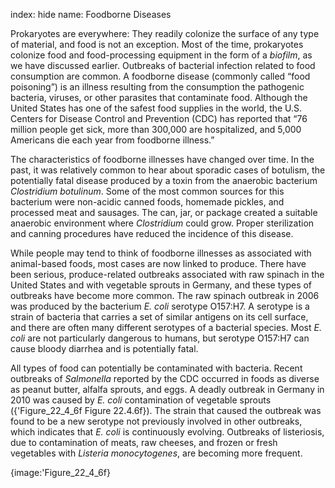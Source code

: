 index: hide
name: Foodborne Diseases

Prokaryotes are everywhere: They readily colonize the surface of any type of material, and food is not an exception. Most of the time, prokaryotes colonize food and food-processing equipment in the form of a  *biofilm*, as we have discussed earlier. Outbreaks of bacterial infection related to food consumption are common. A foodborne disease (commonly called “food poisoning”) is an illness resulting from the consumption the pathogenic bacteria, viruses, or other parasites that contaminate food. Although the United States has one of the safest food supplies in the world, the U.S. Centers for Disease Control and Prevention (CDC) has reported that “76 million people get sick, more than 300,000 are hospitalized, and 5,000 Americans die each year from foodborne illness.”

The characteristics of foodborne illnesses have changed over time. In the past, it was relatively common to hear about sporadic cases of botulism, the potentially fatal disease produced by a toxin from the anaerobic bacterium  *Clostridium botulinum*. Some of the most common sources for this bacterium were non-acidic canned foods, homemade pickles, and processed meat and sausages. The can, jar, or package created a suitable anaerobic environment where  *Clostridium* could grow. Proper sterilization and canning procedures have reduced the incidence of this disease.

While people may tend to think of foodborne illnesses as associated with animal-based foods, most cases are now linked to produce. There have been serious, produce-related outbreaks associated with raw spinach in the United States and with vegetable sprouts in Germany, and these types of outbreaks have become more common. The raw spinach outbreak in 2006 was produced by the bacterium  *E. coli* serotype O157:H7. A serotype is a strain of bacteria that carries a set of similar antigens on its cell surface, and there are often many different serotypes of a bacterial species. Most  *E. coli* are not particularly dangerous to humans, but serotype O157:H7 can cause bloody diarrhea and is potentially fatal.

All types of food can potentially be contaminated with bacteria. Recent outbreaks of  *Salmonella* reported by the CDC occurred in foods as diverse as peanut butter, alfalfa sprouts, and eggs. A deadly outbreak in Germany in 2010 was caused by  *E. coli* contamination of vegetable sprouts ({'Figure_22_4_6f Figure 22.4.6f}). The strain that caused the outbreak was found to be a new serotype not previously involved in other outbreaks, which indicates that  *E. coli* is continuously evolving. Outbreaks of listeriosis, due to contamination of meats, raw cheeses, and frozen or fresh vegetables with  *Listeria monocytogenes*, are becoming more frequent.


{image:'Figure_22_4_6f}
        
